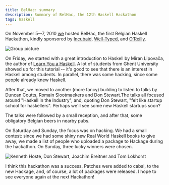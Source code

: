 ```yaml
---
title: BelHac: summary
description: Summary of BelHac, the 12th Haskell Hackathon
tags: haskell
---
```


On November 5--7, 2010
[we](http://www.haskell.org/haskellwiki/Ghent_Functional_Programming_Group/)
hosted BelHac, the first Belgian Haskell Hackathon, kindly sponsored by
[Incubaid](http://www.incubaid.com), [Well-Typed](http://www.well-typed.com),
and [O'Reilly](http://www.oreilly.com).

![Group picture]($root/images/2010-11-09-group-picture.jpg)

On Friday, we started with a great introduction to Haskell by Miran Lipovača,
the author of [Learn You a Haskell](http://learnyouahaskell.com). A lot of
students from Ghent University showed up for this tutorial -- it's good to see
that there is an interest in Haskell among students. In parallel, there was some
hacking, since some people already knew Haskell.

After that, we moved to another (more fancy) building to listen to talks by
Duncan Coutts, Romain Slootmaekers and Don Stewart.The talks all focused around
"Haskell in the Industry", and, quoting Don Stewart, "felt like startup school
for haskellers". Perhaps we'll see some new Haskell startups soon?

The talks were followed by a small reception, and after that, some obligatory
Belgian beers in nearby pubs.

On Saturday and Sunday, the focus was on hacking. We had a small contest: since
we had some shiny new Real World Haskell books to give away, we made a list of
people who uploaded a package to Hackage during the hackathon. On Sunday, three
lucky winners were chosen.

![Kenneth Hoste, Don Stewart, Joachim Breitner and Tom Lokhorst]($root/images/2010-11-09-rwh-winners.jpg)

I think this hackathon was a success. Patches were added to cabal, to
the new Hackage, and, of course, a lot of packages were released. I
hope to see everyone again at the next Hackathon!
